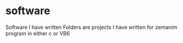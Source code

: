 # software
Software I have written
Folders are projects I have written for zemanim program in either c or VB6
